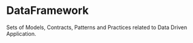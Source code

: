 DataFramework
=============

Sets of Models, Contracts, Patterns and Practices related to Data Driven Application.
